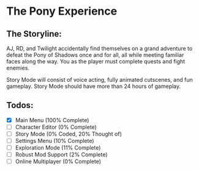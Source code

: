 # The Pony Experience
## The Storyline:
AJ, RD, and Twilight accidentally find themselves on a grand adventure to defeat the Pony of Shadows once and for all, all while meeting familiar faces along the way. You as the player must complete quests and fight enemies.

Story Mode will consist of voice acting, fully animated cutscenes, and fun gameplay.
Story Mode should have more than 24 hours of gameplay.
## Todos:
- [x] Main Menu (100% Complete)
- [ ] Character Editor (0% Complete)
- [ ] Story Mode (0% Coded, 20% Thought of)
- [ ] Settings Menu (10% Complete)
- [ ] Exploration Mode (11% Complete)
- [ ] Robust Mod Support (2% Complete)
- [ ] Online Multiplayer (0% Complete)
